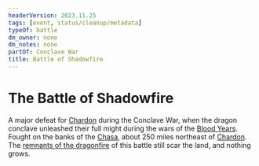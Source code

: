 ```yaml
---
headerVersion: 2023.11.25
tags: [event, status/cleanup/metadata]
typeOf: battle
dm_owner: none
dm_notes: none
partOf: Conclave War
title: Battle of Shadowfire
---
```

# The Battle of Shadowfire



A major defeat for [Chardon](<../../gazetteer/greater-chardon/chardonian-empire/chardon/chardon.md>) during the Conclave War, when the dragon conclave unleashed their full might during the wars of the [Blood Years](<./blood-years.md>).  Fought on the banks of the [Chasa](<../../gazetteer/major-rivers/chasa.md>), about 250 miles northeast of [Chardon](<../../gazetteer/greater-chardon/chardonian-empire/chardon/chardon.md>). The [remnants of the dragonfire](<../../gazetteer/greater-chardon/chardonian-empire/chasa-river-valley/scar-of-shadowfire.md>) of this battle still scar the land, and nothing grows. 


